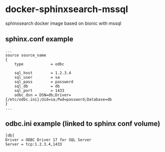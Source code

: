 # docker-sphinxsearch-mssql
sphinxsearch docker image based on bionic with mssql

## sphinx.conf example
```
...
source source_name
{
	type			= odbc

	sql_host		= 1.2.3.4
	sql_user		= sa
	sql_pass		= password
	sql_db			= db
	sql_port		= 1433
	odbc_dsn = DSN=db;Driver={/etc/odbc.ini};Uid=sa;Pwd=password;Database=db
}
...
```

## odbc.ini example (linked to sphinx conf volume)
```
[db]
Driver = ODBC Driver 17 for SQL Server  
Server = tcp:1.2.3.4,1433
```
